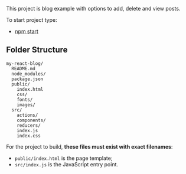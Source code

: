 This project is blog example with options to add, delete and view posts.

To start project type: 
  - [npm start](#npm-start)

## Folder Structure

```
my-react-blog/
  README.md
  node_modules/
  package.json
  public/
    index.html
    css/
    fonts/
    images/
  src/
    actions/
    components/
    reducers/
    index.js
    index.css
```

For the project to build, **these files must exist with exact filenames**:

* `public/index.html` is the page template;
* `src/index.js` is the JavaScript entry point.
